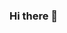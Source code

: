### Hi there 👋

<!--
**anasnejb/anasnejb** is a ✨ _special_ ✨ repository because its `README.md` (this file) appears on your GitHub profile.

Here are some ideas to get you started:

-  I’m currently studying on digital campus
-  I’m currently learning digital project manager
- I’m looking to collaborate on digital agency capcens
- How to reach me: on LinkedIn baaboua nejjar anas ; instagram : anasnjeb 
